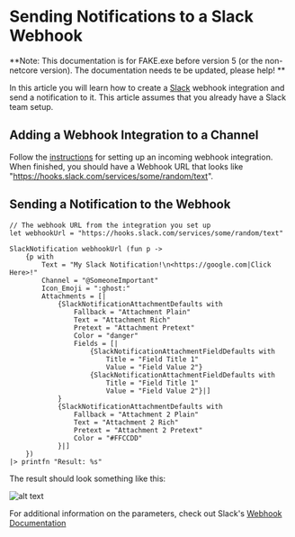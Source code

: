 # Sending Notifications to a Slack Webhook

**Note:  This documentation is for FAKE.exe before version 5 (or the non-netcore version). The documentation needs te be updated, please help! **

In this article you will learn how to create a [Slack](https://slack.com) webhook integration and send a notification to it. This article assumes that you already have a Slack team setup.

## Adding a Webhook Integration to a Channel

Follow the [instructions](https://my.slack.com/services/new/incoming-webhook/) for setting up an incoming webhook integration. When finished, you should have a Webhook URL that looks like "https://hooks.slack.com/services/some/random/text".

## Sending a Notification to the Webhook

    // The webhook URL from the integration you set up
    let webhookUrl = "https://hooks.slack.com/services/some/random/text"
	
	SlackNotification webhookUrl (fun p ->
        {p with
            Text = "My Slack Notification!\n<https://google.com|Click Here>!"
            Channel = "@SomeoneImportant"
            Icon_Emoji = ":ghost:"
            Attachments = [| 
                {SlackNotificationAttachmentDefaults with
                    Fallback = "Attachment Plain"
                    Text = "Attachment Rich"
                    Pretext = "Attachment Pretext"
                    Color = "danger"
                    Fields = [|
                        {SlackNotificationAttachmentFieldDefaults with
                            Title = "Field Title 1"
                            Value = "Field Value 2"}
                        {SlackNotificationAttachmentFieldDefaults with
                            Title = "Field Title 1"
                            Value = "Field Value 2"}|]
                }
                {SlackNotificationAttachmentDefaults with
                    Fallback = "Attachment 2 Plain"
                    Text = "Attachment 2 Rich"
                    Pretext = "Attachment 2 Pretext"
                    Color = "#FFCCDD"
                }|]
        })
    |> printfn "Result: %s"

The result should look something like this:

![alt text](pics/slacknotification/slacknotification.png "Slack Notification Result")

For additional information on the parameters, check out Slack's [Webhook Documentation](https://api.slack.com/incoming-webhooks)